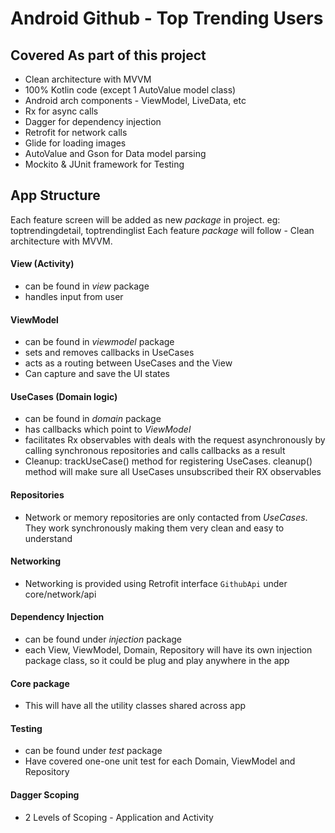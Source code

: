 # Android Github - Top Trending Users

## Covered As part of this project
- Clean architecture with MVVM
- 100% Kotlin code (except 1 AutoValue model class)
- Android arch components - ViewModel, LiveData, etc
- Rx for async calls
- Dagger for dependency injection
- Retrofit for network calls
- Glide for loading images
- AutoValue and Gson for Data model parsing
- Mockito & JUnit framework for Testing

## App Structure
Each feature screen will be added as new *package* in project. eg: toptrendingdetail, toptrendinglist
Each feature *package* will follow - Clean architecture with MVVM.

#### View (Activity)
* can be found in *view* package
* handles input from user

#### ViewModel
* can be found in *viewmodel* package
* sets and removes callbacks in UseCases
* acts as a routing between UseCases and the View
* Can capture and save the UI states

#### UseCases (Domain logic)
* can be found in *domain* package
* has callbacks which point to *ViewModel*
* facilitates Rx observables with deals with the request asynchronously by calling synchronous repositories and calls callbacks as a result
* Cleanup: trackUseCase() method for registering UseCases. cleanup() method will make sure all UseCases unsubscribed their RX observables

#### Repositories
* Network or memory repositories are only contacted from *UseCases*. They work synchronously making them very clean and easy to understand

#### Networking
* Networking is provided using Retrofit interface `GithubApi` under core/network/api

#### Dependency Injection
* can be found under *injection* package
* each View, ViewModel, Domain, Repository will have its own injection package class, so it could be plug and play anywhere in the app

#### Core package
* This will have all the utility classes shared across app

#### Testing
* can be found under *test* package
* Have covered one-one unit test for each Domain, ViewModel and Repository


#### Dagger Scoping
* 2 Levels of Scoping - Application and Activity
